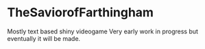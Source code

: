 # TheSaviorofFarthingham
Mostly text based shiny videogame
Very early work in progress but eventually it will be made.
